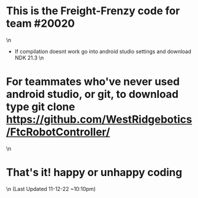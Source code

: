 # This is the Freight-Frenzy code for team #20020
\n
* If compilation doesnt work go into android studio settings and download NDK 21.3
\n
# For teammates who've never used android studio, or git, to download type git clone https://github.com/WestRidgebotics/FtcRobotController/
\n
# That's it! happy or unhappy coding
\n
(Last Updated 11-12-22 ~10:10pm)
